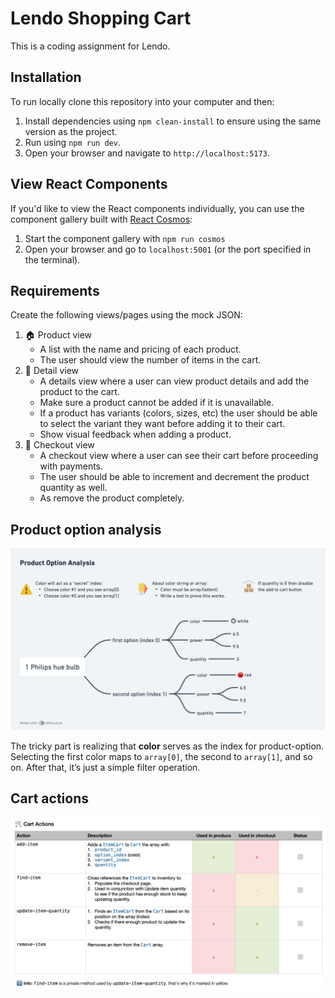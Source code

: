 # Lendo Shopping Cart

This is a coding assignment for Lendo.

## Installation

To run locally clone this repository into your computer and then:

1. Install dependencies using `npm clean-install` to ensure using the same version as the project.
1. Run using `npm run dev`.
1. Open your browser and navigate to `http://localhost:5173`.

## View React Components

If you'd like to view the React components individually, you can use the component gallery built with [React Cosmos](https://reactcosmos.org):

1. Start the component gallery with `npm run cosmos`
1. Open your browser and go to `localhost:5001` (or the port specified in the terminal).

## Requirements

Create the following views/pages using the mock JSON:

1. 🏠 Product view
   - A list with the name and pricing of each product.
   - The user should view the number of items in the cart.
2. 👠 Detail view
   - A details view where a user can view product details and add the product to the cart.
   - Make sure a product cannot be added if it is unavailable.
   - If a product has variants (colors, sizes, etc) the user should be able to select the variant they want before adding it to their cart.
   - Show visual feedback when adding a product.
3. 🛒 Checkout view
   - A checkout view where a user can see their cart before proceeding with payments.
   - The user should be able to increment and decrement the product quantity as well.
   - As remove the product completely.

## Product option analysis

![Mind map diagram](./public/readme-product-options-analysis.png)

The tricky part is realizing that **color** serves as the index for product-option. Selecting the first color maps to `array[0]`, the second to `array[1]`, and so on. After that, it’s just a simple filter operation.

## Cart actions

![Cart actions table](./public/readme-cart-actions.png)
